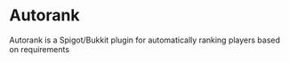 # Autorank
 Autorank is a Spigot/Bukkit plugin for automatically ranking players based on requirements
